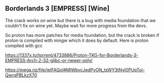 ## Borderlands 3 [EMPRESS] [Wine]

The crack works on wine but there is a bug with media foundation that we couldn't fix on wine yet. Maybe wait for more progress from the devs.

So proton has more patches for media foundation, but the crack is broken if proton is compiled with mingw which it does by default.
Here is proton compiled with gcc

https://1337x.to/torrent/4733886/Proton-TKG-for-Borderlands-3-EMPRESS-Arch-2-32-glibc-or-newer-only/

https://mega.nz/file/jeIFAQoI#MIWbycJedPyON_tsWY3tNyI0PUpToi-QwrqPBLkzX70